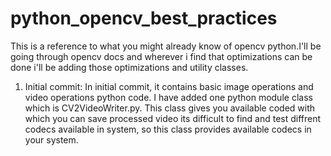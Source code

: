 # python_opencv_best_practices
This is a reference to what you might already know of opencv python.I'll be going through opencv docs and wherever i find that optimizations can be done i'll be adding those optimizations and utility classes.

1. Initial commit:
In initial commit, it contains basic image operations and video operations python code.
I have added one python module class which is CV2VideoWriter.py. This class gives you available coded with which you can save processed video its difficult to find and test diffrent codecs available in system, so this class provides available codecs in your system.
